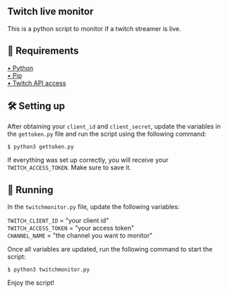 <h2> Twitch live monitor </h2>
  This is a python script to monitor if a twitch streamer is live. 

<h2 >📝 Requirements </h2>
  <a href="https://www.python.org/downloads/">• Python</a><br/>
  <a href="https://www.python.org/downloads/">• Pip</a><br/>
  <a href="https://dev.twitch.tv/">• Twitch API access</a>  

## 🛠️ Setting up 
  After obtaining your `client_id` and `client_secret`, update the variables in the `gettoken.py` file and run the script using the following command:
  
    $ python3 gettoken.py
    
  If everything was set up correctly, you will receive your `TWITCH_ACCESS_TOKEN`. Make sure to save it.

## 🚀 Running
  In the `twitchmonitor.py` file, update the following variables:
     
   `TWITCH_CLIENT_ID` = "your client id"  
   `TWITCH_ACCESS_TOKEN` = "your access token"  
   `CHANNEL_NAME` = "the channel you want to monitor"

  Once all variables are updated, run the following command to start the script:

  ```
  $ python3 twitchmonitor.py
```
  Enjoy the script!
